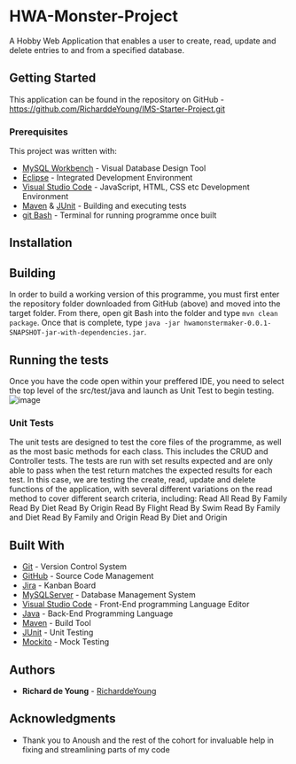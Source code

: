 # HWA-Monster-Project

A Hobby Web Application that enables a user to create, read, update and delete entries to and from a specified database.

## Getting Started

This application can be found in the repository on GitHub - https://github.com/RicharddeYoung/IMS-Starter-Project.git

### Prerequisites

This project was written with:

* [MySQL Workbench](https://dev.mysql.com/downloads/workbench/) - Visual Database Design Tool
* [Eclipse](https://eclipse.org/downloads/) - Integrated Development Environment
* [Visual Studio Code](https://code.visualstudio.com/download) - JavaScript, HTML, CSS etc Development Environment
* [Maven](https://maven.apache.org/) & [JUnit](https://juit.org/) - Building and executing tests
* [git Bash](https://git-scm.com/) - Terminal for running programme once built


## Installation




## Building

In order to build a working version of this programme, you must first enter the repository folder downloaded from GitHub (above) and moved into the target folder. From there, open git Bash into the folder and type `mvn clean package`. Once that is complete, type `java -jar hwamonstermaker-0.0.1-SNAPSHOT-jar-with-dependencies.jar`.


## Running the tests

Once you have the code open within your preffered IDE, you need to select the top level of the src/test/java and launch as Unit Test to begin testing.
![image](https://user-images.githubusercontent.com/103578351/172025693-d46b387b-881d-4b6d-8625-75b86923e45b.png)



### Unit Tests 

The unit tests are designed to test the core files of the programme, as well as the most basic methods for each class. This includes the CRUD and Controller tests. The tests are run with set results expected and are only able to pass when the test return matches the expected results for each test.
In this case, we are testing the create, read, update and delete functions of the application, with several different variations on the read method to cover different search criteria, including:  Read All
                      Read By Family
                      Read By Diet
                      Read By Origin
                      Read By Flight
                      Read By Swim
                      Read By Family and Diet
                      Read By Family and Origin
                      Read By Diet and Origin


## Built With

* [Git](https://git-scm.com/) - Version Control System
* [GitHub](https://github.com/) - Source Code Management
* [Jira](https://start.atlassian.com/) - Kanban Board
* [MySQLServer](https://dev.mysql.com/) - Database Management System
* [Visual Studio Code](https://code.visualstudio.com/download/) - Front-End programming Language Editor
* [Java](https://java.com/) - Back-End Programming Language
* [Maven](https://maven.apache.org/) - Build Tool
* [JUnit](https://junit.org/) - Unit Testing
* [Mockito](https://site.mockito.org/) - Mock Testing


## Authors

* **Richard de Young** - [RicharddeYoung](https://github.com/RicharddeYoung)


## Acknowledgments

* Thank you to Anoush and the rest of the cohort for invaluable help in fixing and streamlining parts of my code

